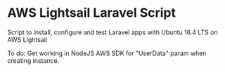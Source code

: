 # AWS Lightsail Laravel Script
Script to install, configure and test Laravel apps with Ubuntu 16.4 LTS on AWS Lightsail


To do: Get working in NodeJS AWS SDK for "UserData" param when creating instance.
